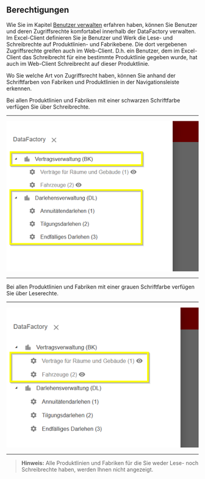 ## Berechtigungen

Wie Sie im Kapitel [Benutzer verwalten](/der-excel-client/werk/benutzer-verwalten.md) erfahren haben, können Sie Benutzer und deren Zugriffsrechte komfortabel innerhalb der DataFactory verwalten. Im Excel-Client definieren Sie je Benutzer und Werk die Lese- und Schreibrechte auf  Produktlinien- und Fabrikebene. Die dort vergebenen Zugriffsrechte greifen auch im Web-Client. D.h. ein Benutzer, dem im Excel-Client das Schreibrecht für eine bestimmte Produktlinie gegeben wurde, hat auch im Web-Client Schreibrecht auf dieser Produktlinie.

Wo Sie welche Art von Zugriffsrecht haben, können Sie anhand der Schriftfarben von Fabriken und Produktlinien in der Navigationsleiste erkennen.

Bei allen Produktlinien und Fabriken mit einer schwarzen Schriftfarbe verfügen Sie über Schreibrechte.

---
![](/Pictures/Web-Client/Berechtigungen/berechtigungen_1.png)

---

Bei allen Produktlinien und Fabriken mit einer grauen Schriftfarbe verfügen Sie über Leserechte.

---
![](/Pictures/Web-Client/Berechtigungen/berechtigungen_2.png)

---

>**Hinweis:** Alle Produktlinien und Fabriken für die Sie weder Lese- noch Schreibrechte haben, werden Ihnen nicht angezeigt.

